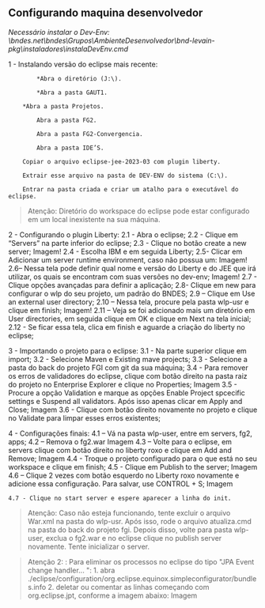 
## Configurando maquina desenvolvedor

*Necessário instalar o Dev-Env: 
\\bndes.net\bndes\Grupos\AmbienteDesenvolvedor\bnd-levain-pkg\instaladores\instalaDevEnv.cmd*

1 - Instalando versão do eclipse mais recente:

	     	*Abra o diretório (J:\).
	    
	     	*Abra a pasta GAUT1.
	    	
		*Abra a pasta Projetos.
	    
	    	Abra a pasta FG2.
	    
	    	Abra a pasta FG2-Convergencia.
	    
	    	Abra a pasta IDE’S.
	    
	  	Copiar o arquivo eclipse-jee-2023-03 com plugin liberty.
	    
	   	Extrair esse arquivo na pasta de DEV-ENV do sistema (C:\).
	    
		Entrar na pasta criada e criar um atalho para o executável do eclipse.

>Atenção: Diretório do workspace do eclipse pode estar configurado em um local inexistente na sua máquina.

2 - Configurando o plugin Liberty:
    2.1 - Abra o eclipse;
    2.2 - Clique em “Servers” na parte inferior do eclipse;
    2.3 - Clique no botão  create a new server;
    Imagem!
    2.4 - Escolha IBM e em seguida Liberty;
    2.5- Clicar em Adicionar um server runtime environment, caso não possua um:
    Imagem!
    2.6– Nessa tela pode definir qual nome e versão do Liberty e  do JEE  que irá utilizar, os quais se encontram com suas versões no dev-env;
    Imagem!
    2.7 - Clique opções avançadas para definir a aplicação;
    2.8- Clique em new para configurar o wlp do seu projeto, um padrão do BNDES; 
    2.9 – Clique em Use an external user directory;
    2.10 – Nessa tela, procure pela pasta wlp-usr e clique em finish;
    Imagem!
    2.11 – Veja se foi adicionado mais um diretório em  User directories, em seguida clique em OK e clique em Next na tela inicial;
    2.12 - Se ficar essa tela, clica em finish e aguarde a criação do liberty no eclipse;

3 - Importando o projeto para o eclipse:
	3.1 - Na parte superior clique em import;
	3.2 - Selecione Maven e Existing mave projects;
	3.3 - Selecione a pasta do back do projeto FGI com git da sua máquina;
	3.4 - Para remover os erros de validadores do eclipse, clique com botão direito na pasta raiz do projeto no Enterprise Explorer e clique no Properties;
	 Imagem
    3.5 - Procure a opção Validation e marque as opções Enable Project spcecific settings e Suspend all validators. Após isso apenas clicar em Apply and Close; 
    Imagem
    3.6 - Clique com botão direito novamente no projeto e clique no Validate para limpar esses erros existentes;

4 - Configurações finais:
	4.1 – Vá na pasta wlp-user, entre em servers, fg2, apps;
	4.2 – Remova o fg2.war
    Imagem
	4.3 – Volte para o eclipse, em servers clique com botão direito no liberty roxo e clique em Add and Remove;
    Imagem
	4.4 - Troque o projeto configurado para o que está no seu workspace e clique em finish;
	4.5 -  Clique em Publish to the server;
    Imagem
	4.6 – Clique 2 vezes com botão esquerdo no Liberty roxo novamente e adicione essa configuração. Para salvar, use CONTROL + S;
    Imagem

	4.7 - Clique no start server e espere aparecer a linha do init.

>Atenção: Caso não esteja funcionando, tente excluir o arquivo War.xml na pasta do wlp-usr. Após isso, rode o arquivo atualiza.cmd na pasta do back do projeto fgi. Depois disso, volte para pasta wlp-user, exclua o fg2.war e no eclipse clique no publish server novamente. Tente inicializar o server.

>Atenção 2: : Para eliminar os processos no eclipse do tipo "JPA Event change handler... ": 
    1.	abra ./eclipse/configuration/org.eclipse.equinox.simpleconfigurator/bundles.info
    2.	deletar ou comentar as linhas começando com org.eclipse.jpt, conforme a imagem abaixo:
    Imagem
 


